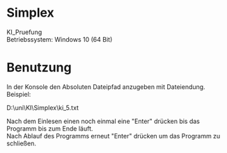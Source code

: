 # Simplex
 KI_Pruefung<br>
 Betriebssystem: Windows 10 (64 Bit)<br>
 
 
# Benutzung 
In der Konsole den Absoluten Dateipfad anzugeben mit Dateiendung.<br>
Beispiel:<br>

D:\uni\KI\Simplex\ki_5.txt

Nach dem Einlesen einen noch einmal eine "Enter" drücken bis das Programm bis zum Ende läuft.<br>
Nach Ablauf des Programms erneut "Enter" drücken um das Programm zu schließen.
